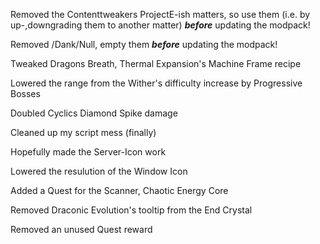 
Removed the Contenttweakers ProjectE-ish matters, so use them (i.e. by up-,downgrading them to another matter) ___before___ updating the modpack!

Removed /Dank/Null, empty them ___before___ updating the modpack!

Tweaked Dragons Breath, Thermal Expansion's Machine Frame recipe

Lowered the range from the Wither's difficulty increase by Progressive Bosses

Doubled Cyclics Diamond Spike damage

Cleaned up my script mess (finally)

Hopefully made the Server-Icon work

Lowered the resulution of the Window Icon

Added a Quest for the Scanner, Chaotic Energy Core

Removed Draconic Evolution's tooltip from the End Crystal

Removed an unused Quest reward
